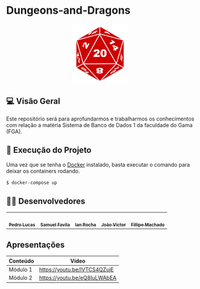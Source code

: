 # Dungeons-and-Dragons

<p align="center">
  <img width="150" src="images/d20.png">
</p>

 ##  💻 Visão Geral
 
Este repositório será para aprofundarmos e trabalharmos os conhecimentos com relação a matéria Sistema de Banco de Dados 1 da faculdade do Gama (FGA).

## 🧙 Execução do Projeto

Uma vez que se tenha o [Docker](https://docs.docker.com/engine/install/) instalado, basta executar o comando para deixar os containers rodando.

```bash
$ docker-compose up
```


## 👨‍💻 Desenvolvedores

<table>
	<tr>
    <td align="center"><a href="https://github.com/PedroLSF"><img src="https://avatars.githubusercontent.com/u/85000470?v=4" width="100px;" alt=""/><br /><sub><b>Pedro Lucas</b></sub></a><br /><a href="[https://github.com/AnaCarolinaRodriguesLeite](https://github.com/PedroLSF)"></a></td>
    <td align="center"><a href="https://github.com/samuelfavila"><img src="https://avatars.githubusercontent.com/u/53478066?v=4" width="100px;" alt=""/><br /><sub><b>Samuel Favila</b></sub></a><br /><a href="https://github.com/samuelfavila"></a></td>
    <td align="center"><a href="https://github.com/IanPSRocha"><img src="https://avatars.githubusercontent.com/u/42422835?v=4" width="100px;" alt=""/><br /><sub><b>Ian Rocha</b></sub></a><br /><a href="https://github.com/IanPSRocha"></a></td>
    <td align="center"><a href="https://github.com/jvBatista"><img src="https://avatars.githubusercontent.com/u/72669616?v=4" width="100px;" alt=""/><br /><sub><b>João Victor</b></sub></a><br /><a href="https://github.com/jvBatista"></a></td>
    <td align="center"><a href="https://github.com/fmaachadoo"><img src="https://avatars.githubusercontent.com/u/40258400?v=4" width="100px;" alt=""/><br /><sub><b>Fillipe Machado</b></sub></a><br /><a href="https://github.com/fmaachadoo"></a></td>
	</tr>
</table>

## Apresentações

  |Conteúdo|Vídeo| 
  |----|------|
  |Módulo 1|https://youtu.be/IVTCS4QZujE|
  |Módulo 2|https://youtu.be/eQ8IuLWAbEA|

